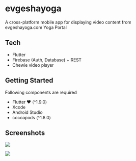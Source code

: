 # evgeshayoga

A cross-platform mobile app for displaying video content from evgeshayoga.com Yoga Portal

## Tech

- Flutter
- Firebase (Auth, Database) + REST
- Chewie video player


## Getting Started

Following components are required
 - Flutter ❤️ (^1.9.0)
 - Xcode
 - Android Studio
 - cocoapods (^1.8.0)
 
 ## Screenshots
 
 

![](https://raw.githubusercontent.com/irinalim/evgeshayoga/master/sreenshots/home.png?v=4&s=200)

![](https://raw.githubusercontent.com/irinalim/evgeshayoga/master/sreenshots/program.png?v=4&s=200)
